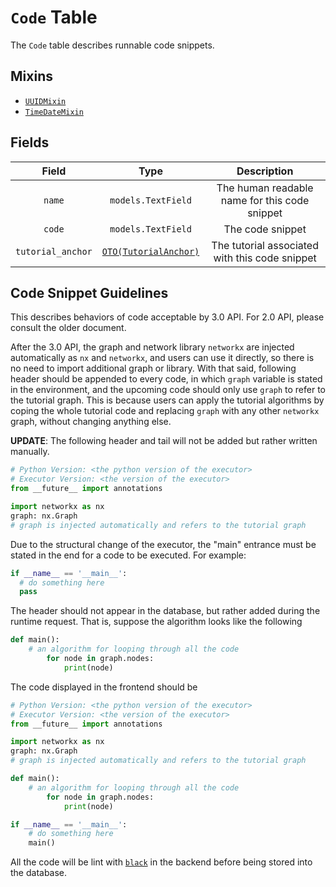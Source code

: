 # `Code` Table

The `Code` table describes runnable code snippets.

## Mixins

* [`UUIDMixin`](/RFCs/backend/database/mixins.md#UUIDMixin)
* [`TimeDateMixin`](/RFCs/backend/database/mixins.md#TimeDateMixin)

## Fields

|       Field       |                             Type                             |                  Description                   |
| :---------------: | :----------------------------------------------------------: | :--------------------------------------------: |
|      `name`       |                      `models.TextField`                      | The human readable name for this code snippet  |
|      `code`       |                      `models.TextField`                      |                The code snippet                |
| `tutorial_anchor` | [`OTO(TutorialAnchor)`](/RFCs/backend/database/tutorial_related_tables/tutorial/tutorial_anchor_table.md) | The tutorial associated with this code snippet |

## Code Snippet Guidelines

This describes behaviors of code acceptable by 3.0 API. For 2.0 API, please consult the older document.

After the 3.0 API, the graph and network library `networkx` are injected automatically as `nx` and `networkx`, and users can use it directly, so there is no need to import additional graph or library. With that said, following header should be appended to every code, in which `graph` variable is stated in the environment, and the upcoming code should only use `graph` to refer to the tutorial graph. This is because users can apply the tutorial algorithms by coping the whole tutorial code and replacing `graph` with any other `networkx` graph, without changing anything else.

**UPDATE**: The following header and tail will not be added but rather written manually. 

```python
# Python Version: <the python version of the executor>
# Executor Version: <the version of the executor>
from __future__ import annotations 

import networkx as nx 
graph: nx.Graph
# graph is injected automatically and refers to the tutorial graph
```

Due to the structural change of the executor, the "main" entrance must be stated in the end for a code to be executed. For example: 

```python
if __name__ == '__main__':
  # do something here 
  pass
```

The header should not appear in the database, but rather added during the runtime request. That is, suppose the algorithm looks like the following

```python
def main():
  	# an algorithm for looping through all the code
		for node in graph.nodes:
    		print(node)
```

The code displayed in the frontend should be

```python
# Python Version: <the python version of the executor>
# Executor Version: <the version of the executor>
from __future__ import annotations 

import networkx as nx 
graph: nx.Graph
# graph is injected automatically and refers to the tutorial graph

def main():
  	# an algorithm for looping through all the code
		for node in graph.nodes:
    		print(node)

if __name__ == '__main__':
  	# do something here 
  	main()
```

All the code will be lint with [`black`](https://github.com/psf/black) in the backend before being stored into the database.

